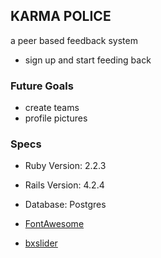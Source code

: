 ## KARMA POLICE

a peer based feedback system

- sign up and start feeding back


### Future Goals
- create teams
- profile pictures

### Specs

- Ruby Version: 2.2.3

- Rails Version: 4.2.4

- Database: Postgres

- [FontAwesome](https://fortawesome.github.io/Font-Awesome/)

- [bxslider](http://bxslider.com/)